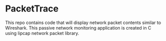 # PacketTrace
This repo contains code that will display network packet contents similar to Wireshark. This passive network monitoring application  is created in C using lipcap network packet library.
